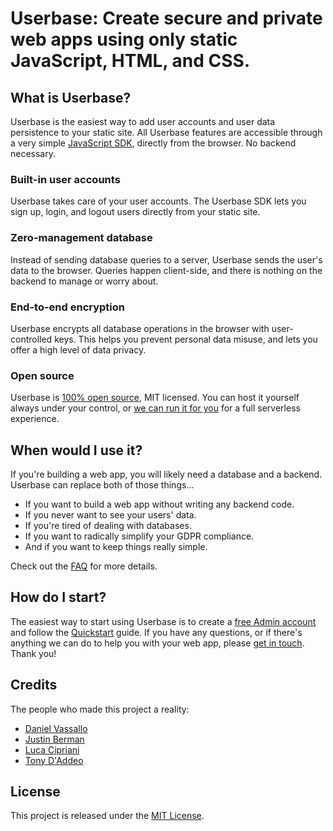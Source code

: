 # Userbase: Create secure and private web apps using only static JavaScript, HTML, and CSS.

## What is Userbase?

Userbase is the easiest way to add user accounts and user data persistence to your static site. All Userbase features are accessible through a very simple [JavaScript SDK](https://userbase.com/docs/sdk/), directly from the browser. No backend necessary.

### Built-in user accounts
Userbase takes care of your user accounts. The Userbase SDK lets you sign up, login, and logout users directly from your static site.

### Zero-management database
Instead of sending database queries to a server, Userbase sends the user's data to the browser. Queries happen client-side, and there is nothing on the backend to manage or worry about.

### End-to-end encryption
Userbase encrypts all database operations in the browser with user-controlled keys. This helps you prevent personal data misuse, and lets you offer a high level of data privacy.

### Open source
Userbase is [100% open source](https://github.com/encrypted-dev/userbase), MIT licensed. You can host it yourself always under your control, or [we can run it for you](https://userbase.com/pricing/) for a full serverless experience.

## When would I use it?
If you're building a web app, you will likely need a database and a backend. Userbase can replace both of those things...

- If you want to build a web app without writing any backend code.
- If you never want to see your users' data.
- If you're tired of dealing with databases.
- If you want to radically simplify your GDPR compliance.
- And if you want to keep things really simple.

Check out the [FAQ](https://userbase.com/docs/faq/) for more details.

## How do I start?
The easiest way to start using Userbase is to create a [free Admin account](https://userbase.com) and follow the [Quickstart](https://userbase.com/docs/quickstart/) guide. If you have any questions, or if there's anything we can do to help you with your web app, please [get in touch](https://userbase.com/contact/). Thank you!

## Credits
The people who made this project a reality:
- [Daniel Vassallo](https://twitter.com/dvassallo)
- [Justin Berman](https://twitter.com/justinberman95)
- [Luca Cipriani](https://twitter.com/mastrolinux)
- [Tony D'Addeo](https://twitter.com/amdaddeo)

## License

This project is released under the [MIT License](https://github.com/encrypted-dev/userbase/blob/master/LICENSE).
